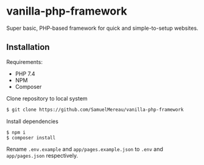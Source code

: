# vanilla-php-framework
Super basic, PHP-based framework for quick and simple-to-setup websites.

## Installation

Requirements: 
* PHP 7.4
* NPM
* Composer

Clone repository to local system
```bash
$ git clone https://github.com/SamuelMereau/vanilla-php-framework
```

Install dependencies
```
$ npm i
$ composer install
```

Rename `.env.example` and `app/pages.example.json` to `.env` and `app/pages.json` respectively.